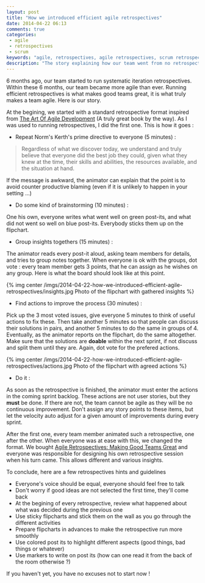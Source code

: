 ```yaml
---
layout: post
title: "How we introduced efficient agile retrospectives"
date: 2014-04-22 06:13
comments: true
categories:
 - agile
 - retrospectives
 - scrum
keywords: "agile, retrospectives, agile retrospectives, scrum retrospectives, how to"
description: "The story explaining how our team went from no retrospectives to efficient self organized agile retrospectives"
---
```

6 months ago, our team started to run systematic iteration retrospectives. Within these 6 months, our team became more agile than ever. Running efficient retrospectives is what makes good teams great, it is what truly makes a team agile. Here is our story.

At the begining, we started with a standard retrospective format inspired from [The Art Of Agile Development](http://www.amazon.com/The-Agile-Development-James-Shore/dp/0596527675/ref=sr_1_1?ie=UTF8&qid=1398141097&sr=8-1&keywords=the+art+of+agile+development) (A truly great book by the way). As I was used to running retrospectives, I did the first one. This is how it goes :

* Repeat Norm's Kerth's prime directive to everyone (5 minutes) :

> Regardless of what we discover today, we understand and truly believe that everyone did the best job they could, given what they knew at the time, their skills and abilities, the resources available, and the situation at hand.

If the message is awkward, the animator can explain that the point is to avoid counter productive blaming (even if it is unlikely to happen in your setting ...)

* Do some kind of brainstorming (10 minutes) :

One his own, everyone writes what went well on green post-its, and what did not went so well on blue post-its. Everybody sticks them up on the flipchart.

* Group insights togethers (15 minutes) :

The animator reads every post-it aloud, asking team members for details, and tries to group notes together. When everyone is ok with the groups, dot vote : every team member gets 3 points, that he can assign as he wishes on any group. Here is what the board should look like at this point.

{% img center /imgs/2014-04-22-how-we-introduced-efficient-agile-retrospectives/insights.jpg Photo of the flipchart with gathered insights %}

* Find actions to improve the process (30 minutes) :

Pick up the 3 most voted issues, give everyone 5 minutes to think of useful actions to fix these. Then take another 5 minutes so that people can discuss their solutions in pairs, and another 5 minutes to do the same in groups of 4. Eventually, as the animator reports on the flipchart, do the same altogether. Make sure that the solutions are **doable** within the next sprint, if not discuss and split them until they are. Again, dot vote for the prefered actions.

{% img center /imgs/2014-04-22-how-we-introduced-efficient-agile-retrospectives/actions.jpg Photo of the flipchart with agreed actions %}

* Do it :

As soon as the retrospective is finished, the animator must enter the actions in the coming sprint backlog. These actions are not user stories, but they **must** be done. If there are not, the team cannot be agile as they will be no continuous improvement. Don't assign any story points to these items, but let the velocity auto adjust for a given amount of improvements during every sprint.

After the first one, every team member animated such a retrospective, one after the other. When everyone was at ease with this, we changed the format. We bought [Agile Retrospectives: Making Good Teams Great](http://www.amazon.com/Agile-Retrospectives-Making-Teams-Great/dp/0977616649/ref=pd_sim_b_1?ie=UTF8&refRID=0QA643CPNSQE9E0GSG5E) and everyone was responsible for designing his own retrospective session when his turn came. This allows different and various insights.

To conclude, here are a few retrospectives hints and guidelines

* Everyone's voice should be equal, everyone should feel free to talk
* Don't worry if good ideas are not selected the first time, they'll come back
* At the begining of every retrospective, review what happened about what was decided during the previous one
* Use sticky flipcharts and stick them on the wall as you go through the different activities
* Prepare flipcharts in advances to make the retrospective run more smoothly
* Use colored post its to highlight different aspects (good things, bad things or whatever)
* Use markers to write on post its (how can one read it from the back of the room otherwise ?)

If you haven't yet, you have no excuses not to start now !